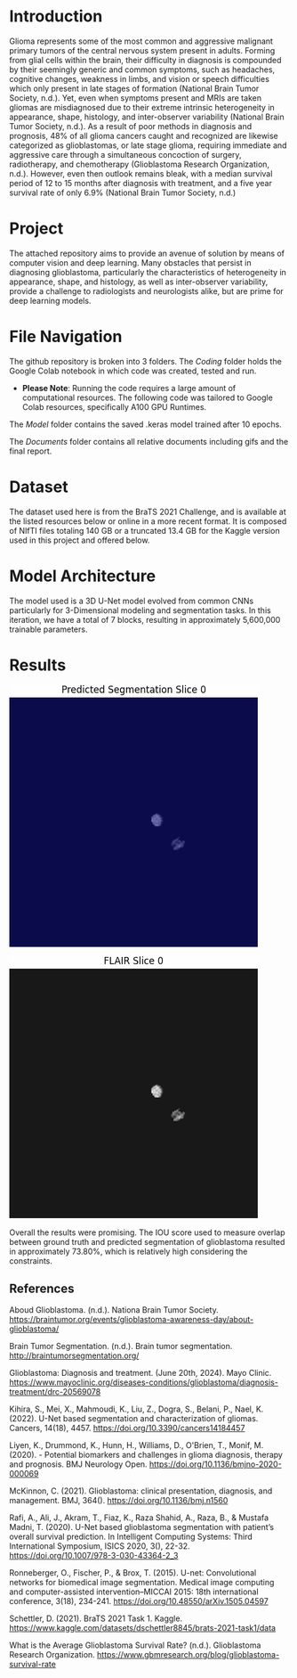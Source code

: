 # Introduction

Glioma represents some of the most common and aggressive malignant primary tumors of the central nervous system present in adults. Forming from glial cells within the brain, their difficulty in diagnosis is compounded by their seemingly generic and common symptoms, such as headaches, cognitive changes, weakness in limbs, and vision or speech difficulties which only present in late stages of formation (National Brain Tumor Society, n.d.). Yet, even when symptoms present and MRIs are taken gliomas are misdiagnosed due to their extreme intrinsic heterogeneity in appearance, shape, histology, and inter-observer variability (National Brain Tumor Society, n.d.). As a result of poor methods in diagnosis and prognosis, 48% of all glioma cancers caught and recognized are likewise categorized as glioblastomas, or late stage glioma, requiring immediate and aggressive care through a simultaneous concoction of surgery, radiotherapy, and chemotherapy (Glioblastoma Research Organization, n.d.). However, even then outlook remains bleak, with a median survival period of 12 to 15 months after diagnosis with treatment, and a five year survival rate of only 6.9% (National Brain Tumor Society, n.d.)

# Project

The attached repository aims to provide an avenue of solution by means of computer vision and deep learning. Many obstacles that persist in diagnosing glioblastoma, particularly the characteristics of heterogeneity in appearance, shape, and histology, as well as inter-observer variability, provide a challenge to radiologists and neurologists alike, but are prime for deep learning models. 

# File Navigation

The github repository is broken into 3 folders. The *Coding* folder holds the Google Colab notebook in which code was created, tested and run.
 - **Please Note**: Running the code requires a large amount of computational resources. The following code was tailored to Google Colab resources, specifically A100 GPU Runtimes. 

The *Model* folder contains the saved .keras model trained after 10 epochs.

The *Documents* folder contains all relative documents including gifs and the final report. 

# Dataset

The dataset used here is from the BraTS 2021 Challenge, and is available at the listed resources below or online in a more recent format. It is composed of NIfTI files totaling 140 GB or a truncated 13.4 GB for the Kaggle version used in this project and offered below. 

# Model Architecture

The model used is a 3D U-Net model evolved from common CNNs particularly for 3-Dimensional modeling and segmentation tasks. In this iteration, we have a total of 7 blocks, resulting in approximately 5,600,000 trainable parameters. 

# Results

![Prediction Gif Here](Documents/Prediction.gif)

![Ground Truth Gif Here](Documents/Flair.gif)

Overall the results were promising. The IOU score used to measure overlap between ground truth and predicted segmentation of glioblastoma resulted in approximately 73.80%, which is relatively high considering the constraints. 


## References

Aboud Glioblastoma. (n.d.). Nationa Brain Tumor Society. https://braintumor.org/events/glioblastoma-awareness-day/about-glioblastoma/

Brain Tumor Segmentation. (n.d.). Brain tumor segmentation. http://braintumorsegmentation.org/

Glioblastoma: Diagnosis and treatment. (June 20th, 2024). Mayo Clinic. https://www.mayoclinic.org/diseases-conditions/glioblastoma/diagnosis-treatment/drc-20569078

Kihira, S., Mei, X., Mahmoudi, K., Liu, Z., Dogra, S., Belani, P., Nael, K. (2022). U-Net based segmentation and characterization of gliomas. Cancers, 14(18), 4457. https://doi.org/10.3390/cancers14184457

Liyen, K., Drummond, K., Hunn, H., Williams, D., O'Brien, T., Monif, M. (2020). - Potential biomarkers and challenges in glioma diagnosis, therapy and prognosis. BMJ Neurology Open. https://doi.org/10.1136/bmjno-2020-000069

McKinnon, C. (2021). Glioblastoma: clinical presentation, diagnosis, and management. BMJ, 364(). https://doi.org/10.1136/bmj.n1560

Rafi, A., Ali, J., Akram, T., Fiaz, K., Raza Shahid, A., Raza, B., & Mustafa Madni, T. (2020). U-Net based glioblastoma segmentation with patient’s overall survival prediction. In Intelligent Computing Systems: Third International Symposium, ISICS 2020, 3(), 22-32. https://doi.org/10.1007/978-3-030-43364-2_3

Ronneberger, O., Fischer, P., & Brox, T. (2015). U-net: Convolutional networks for biomedical image segmentation. Medical image computing and computer-assisted intervention–MICCAI 2015: 18th international conference, 3(18), 234-241. https://doi.org/10.48550/arXiv.1505.04597

Schettler, D. (2021). BraTS 2021 Task 1. Kaggle. https://www.kaggle.com/datasets/dschettler8845/brats-2021-task1/data

What is the Average Glioblastoma Survival Rate? (n.d.). Glioblastoma Research Organization. https://www.gbmresearch.org/blog/glioblastoma-survival-rate
